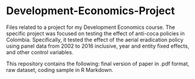 # Development-Economics-Project
Files related to a project for my Development Economics course. The specific project was focused on testing the effect of anti-coca policies in Colombia. Specifically, it tested the effect of the aerial eradication policy using panel data from 2002 to 2016 inclusive, year and entity fixed effects, and other control variables.

This repository contains the following: final version of paper in .pdf format, raw dataset, coding sample in R Markdown.

